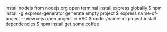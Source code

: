 install nodejs from nodejs.org
open terminal
install express globally $ npm install -g express-generator
generate empty project $ express name-of-project --view=ejs
open project in VSC $ code ./name-of-project
install dependencies $ npm install
get some coffee